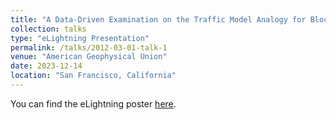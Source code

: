```yaml
---
title: "A Data-Driven Examination on the Traffic Model Analogy for Blocking Statistics"
collection: talks
type: "eLightning Presentation"
permalink: /talks/2012-03-01-talk-1
venue: "American Geophysical Union"
date: 2023-12-14
location: "San Francisco, California"
---
```


You can find the eLightning poster [here](https://agu23.ipostersessions.com/Default.aspx?s=6C-DB-70-32-9F-8B-E6-84-E4-F1-84-12-CE-75-9B-F8). 
